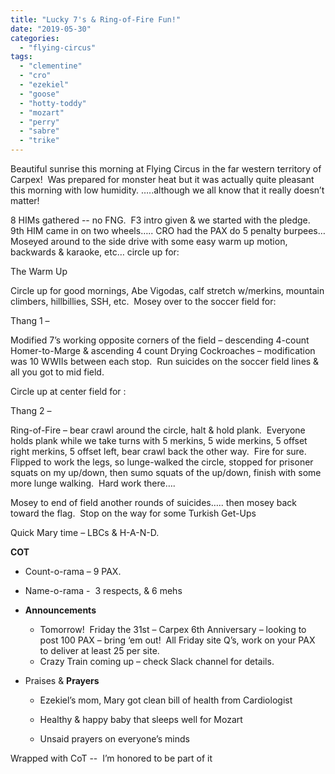 ```yaml
---
title: "Lucky 7's & Ring-of-Fire Fun!"
date: "2019-05-30"
categories: 
  - "flying-circus"
tags: 
  - "clementine"
  - "cro"
  - "ezekiel"
  - "goose"
  - "hotty-toddy"
  - "mozart"
  - "perry"
  - "sabre"
  - "trike"
---
```


Beautiful sunrise this morning at Flying Circus in the far western territory of Carpex!  Was prepared for monster heat but it was actually quite pleasant this morning with low humidity. …..although we all know that it really doesn’t matter!

8 HIMs gathered -- no FNG.  F3 intro given & we started with the pledge.  9th HIM came in on two wheels….. CRO had the PAX do 5 penalty burpees…Moseyed around to the side drive with some easy warm up motion, backwards & karaoke, etc… circle up for:

The Warm Up

Circle up for good mornings, Abe Vigodas, calf stretch w/merkins, mountain climbers, hillbillies, SSH, etc.  Mosey over to the soccer field for:

Thang 1 –

Modified 7’s working opposite corners of the field – descending 4-count Homer-to-Marge & ascending 4 count Drying Cockroaches – modification was 10 WWIIs between each stop.  Run suicides on the soccer field lines & all you got to mid field.

Circle up at center field for :

Thang 2 –

Ring-of-Fire – bear crawl around the circle, halt & hold plank.  Everyone holds plank while we take turns with 5 merkins, 5 wide merkins, 5 offset right merkins, 5 offset left, bear crawl back the other way.  Fire for sure.  Flipped to work the legs, so lunge-walked the circle, stopped for prisoner squats on my up/down, then sumo squats of the up/down, finish with some more lunge walking.  Hard work there….

Mosey to end of field another rounds of suicides….. then mosey back toward the flag.  Stop on the way for some Turkish Get-Ups

Quick Mary time – LBCs & H-A-N-D.

**COT**

- Count-o-rama – 9 PAX.
- Name-o-rama -  3 respects, & 6 mehs
- **Announcements**
    - Tomorrow!  Friday the 31st – Carpex 6th Anniversary – looking to post 100 PAX – bring ‘em out!  All Friday site Q’s, work on your PAX to deliver at least 25 per site.
    - Crazy Train coming up – check Slack channel for details.
- Praises & **Prayers**
    
    - Ezekiel’s mom, Mary got clean bill of health from Cardiologist
    - Healthy & happy baby that sleeps well for Mozart
    
    - Unsaid prayers on everyone’s minds

Wrapped with CoT --  I’m honored to be part of it
